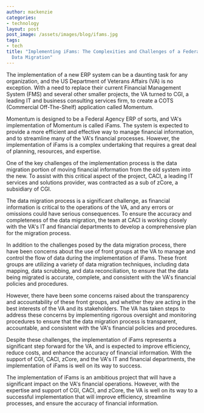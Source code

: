 ```yaml
---
author: mackenzie
categories:
- technology
layout: post
post_image: /assets/images/blog/ifams.jpg
tags:
- tech
title: "Implementing iFams: The Complexities and Challenges of a Federal Agency ERP
  Data Migration"
---
```


The implementation of a new ERP system can be a daunting task for any organization, and the US Department of Veterans Affairs (VA) is no exception. With a need to replace their current Financial Management System (FMS) and several other smaller projects, the VA turned to CGI, a leading IT and business consulting services firm, to create a COTS (Commercial Off-The-Shelf) application called Momentum.

Momentum is designed to be a Federal Agency ERP of sorts, and VA's implementation of Momentum is called iFams. The system is expected to provide a more efficient and effective way to manage financial information, and to streamline many of the VA's financial processes. However, the implementation of iFams is a complex undertaking that requires a great deal of planning, resources, and expertise.

One of the key challenges of the implementation process is the data migration portion of moving financial information from the old system into the new. To assist with this critical aspect of the project, CACI, a leading IT services and solutions provider, was contracted as a sub of zCore, a subsidiary of CGI.

The data migration process is a significant challenge, as financial information is critical to the operations of the VA, and any errors or omissions could have serious consequences. To ensure the accuracy and completeness of the data migration, the team at CACI is working closely with the VA's IT and financial departments to develop a comprehensive plan for the migration process.

In addition to the challenges posed by the data migration process, there have been concerns about the use of front groups at the VA to manage and control the flow of data during the implementation of iFams. These front groups are utilizing a variety of data migration techniques, including data mapping, data scrubbing, and data reconciliation, to ensure that the data being migrated is accurate, complete, and consistent with the VA's financial policies and procedures.

However, there have been some concerns raised about the transparency and accountability of these front groups, and whether they are acting in the best interests of the VA and its stakeholders. The VA has taken steps to address these concerns by implementing rigorous oversight and monitoring procedures to ensure that the data migration process is transparent, accountable, and consistent with the VA's financial policies and procedures.

Despite these challenges, the implementation of iFams represents a significant step forward for the VA, and is expected to improve efficiency, reduce costs, and enhance the accuracy of financial information. With the support of CGI, CACI, zCore, and the VA's IT and financial departments, the implementation of iFams is well on its way to success.

The implementation of iFams is an ambitious project that will have a significant impact on the VA's financial operations. However, with the expertise and support of CGI, CACI, and zCore, the VA is well on its way to a successful implementation that will improve efficiency, streamline processes, and ensure the accuracy of financial information.

